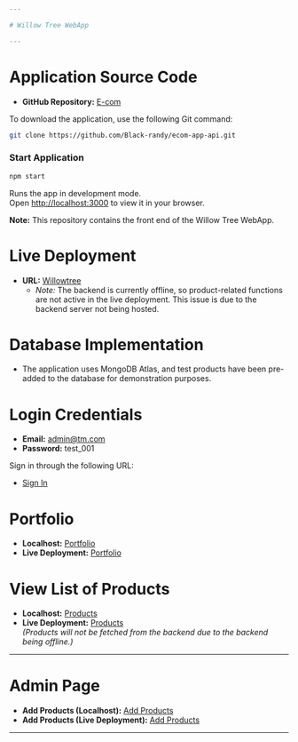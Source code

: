 ```yaml
---

# Willow Tree WebApp

---
```


# Application Source Code

- **GitHub Repository:** [E-com](https://github.com/Black-randy/ecom-app-api.git)

To download the application, use the following Git command:

```bash
git clone https://github.com/Black-randy/ecom-app-api.git
```

### Start Application

```bash
npm start
```

Runs the app in development mode.  
Open [http://localhost:3000](http://localhost:3000) to view it in your browser.

**Note:** This repository contains the front end of the Willow Tree WebApp.

# Live Deployment

- **URL:** [Willowtree](https://willow-tree.vercel.app/)
  - *Note:* The backend is currently offline, so product-related functions are not active in the live deployment. This issue is due to the backend server not being hosted.

# Database Implementation

- The application uses MongoDB Atlas, and test products have been pre-added to the database for demonstration purposes.

# Login Credentials

- **Email:** admin@tm.com
- **Password:** test_001

Sign in through the following URL:
- [Sign In](https://willow-tree.vercel.app/signin)

# Portfolio

- **Localhost:** [Portfolio](https://localhost:3000/portfolio)
- **Live Deployment:** [Portfolio](https://willow-tree.vercel.app/portfolio)

# View List of Products

- **Localhost:** [Products](https://localhost:3000/products)
- **Live Deployment:** [Products](https://willow-tree.vercel.app/products)  
  *(Products will not be fetched from the backend due to the backend being offline.)*

---

# Admin Page

- **Add Products (Localhost):** [Add Products](https://localhost:3000/Add-Products)
- **Add Products (Live Deployment):** [Add Products](https://willow-tree.vercel.app/Add-Products)

---

